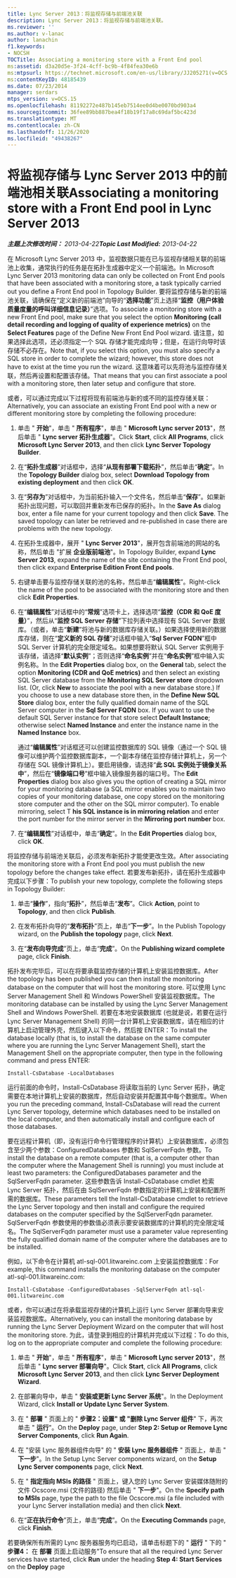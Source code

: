 ```yaml
---
title: Lync Server 2013：将监视存储与前端池关联
description: Lync Server 2013：将监视存储与前端池关联。
ms.reviewer: ''
ms.author: v-lanac
author: lanachin
f1.keywords:
- NOCSH
TOCTitle: Associating a monitoring store with a Front End pool
ms:assetid: d3a20d5e-3f24-4cff-bc9b-4f84fea30e6b
ms:mtpsurl: https://technet.microsoft.com/en-us/library/JJ205271(v=OCS.15)
ms:contentKeyID: 48185439
ms.date: 07/23/2014
manager: serdars
mtps_version: v=OCS.15
ms.openlocfilehash: 81192272e487b145eb7514ee0d4be0070bd903a4
ms.sourcegitcommit: 36fee89bb887bea4f18b19f17a8c69daf5bc423d
ms.translationtype: MT
ms.contentlocale: zh-CN
ms.lasthandoff: 11/26/2020
ms.locfileid: "49438267"
---
```

# <a name="associating-a-monitoring-store-with-a-front-end-pool-in-lync-server-2013"></a><span data-ttu-id="d550d-103">将监视存储与 Lync Server 2013 中的前端池相关联</span><span class="sxs-lookup"><span data-stu-id="d550d-103">Associating a monitoring store with a Front End pool in Lync Server 2013</span></span>

<div data-xmlns="http://www.w3.org/1999/xhtml">

<div class="topic" data-xmlns="http://www.w3.org/1999/xhtml" data-msxsl="urn:schemas-microsoft-com:xslt" data-cs="https://msdn.microsoft.com/">

<div data-asp="https://msdn2.microsoft.com/asp">



</div>

<div id="mainSection">

<div id="mainBody"><span data-ttu-id="d550d-104">

<span> </span></span><span class="sxs-lookup"><span data-stu-id="d550d-104">

<span> </span></span></span>

<span data-ttu-id="d550d-105">_**主题上次修改时间：** 2013-04-22_</span><span class="sxs-lookup"><span data-stu-id="d550d-105">_**Topic Last Modified:** 2013-04-22_</span></span>

<span data-ttu-id="d550d-106">在 Microsoft Lync Server 2013 中，监视数据只能在已与监视存储相关联的前端池上收集，通常执行的任务是在拓扑生成器中定义一个前端池。</span><span class="sxs-lookup"><span data-stu-id="d550d-106">In Microsoft Lync Server 2013 monitoring data can only be collected on Front End pools that have been associated with a monitoring store, a task typically carried out you define a Front End pool in Topology Builder.</span></span> <span data-ttu-id="d550d-107">要将监控存储与新的前端池关联，请确保在“定义新的前端池”向导的“**选择功能**”页上选择“**监控（用户体验质量度量的呼叫详细信息记录）**”选项。</span><span class="sxs-lookup"><span data-stu-id="d550d-107">To associate a monitoring store with a new Front End pool, make sure that you select the option **Monitoring (call detail recording and logging of quality of experience metrics)** on the **Select Features** page of the Define New Front End Pool wizard.</span></span> <span data-ttu-id="d550d-108">请注意，如果选择此选项，还必须指定一个 SQL 存储才能完成向导；但是，在运行向导时该存储不必存在。</span><span class="sxs-lookup"><span data-stu-id="d550d-108">Note that, if you select this option, you must also specify a SQL store in order to complete the wizard; however, this store does not have to exist at the time you run the wizard.</span></span> <span data-ttu-id="d550d-109">这意味着可以先将池与监控存储关联，然后再设置和配置该存储。</span><span class="sxs-lookup"><span data-stu-id="d550d-109">That means that you can first associate a pool with a monitoring store, then later setup and configure that store.</span></span>

<span data-ttu-id="d550d-110">或者，可以通过完成以下过程将现有前端池与新的或不同的监控存储关联：</span><span class="sxs-lookup"><span data-stu-id="d550d-110">Alternatively, you can associate an existing Front End pool with a new or different monitoring store by completing the following procedure:</span></span>

1.  <span data-ttu-id="d550d-111">单击 " **开始**"，单击 " **所有程序**"，单击 " **Microsoft Lync server 2013**"，然后单击 " **Lync server 拓扑生成器**"。</span><span class="sxs-lookup"><span data-stu-id="d550d-111">Click **Start**, click **All Programs**, click **Microsoft Lync Server 2013**, and then click **Lync Server Topology Builder**.</span></span>

2.  <span data-ttu-id="d550d-112">在“**拓扑生成器**”对话框中，选择“**从现有部署下载拓扑**”，然后单击“**确定**”。</span><span class="sxs-lookup"><span data-stu-id="d550d-112">In the **Topology Builder** dialog box, select **Download Topology from existing deployment** and then click **OK**.</span></span>

3.  <span data-ttu-id="d550d-p102">在“**另存为**”对话框中，为当前拓扑输入一个文件名，然后单击“**保存**”。如果新拓扑出现问题，可以取回并重新发布已保存的拓扑。</span><span class="sxs-lookup"><span data-stu-id="d550d-p102">In the **Save As** dialog box, enter a file name for your current topology and then click **Save**. The saved topology can later be retrieved and re-published in case there are problems with the new topology.</span></span>

4.  <span data-ttu-id="d550d-115">在拓扑生成器中，展开 " **Lync Server 2013**"，展开包含前端池的网站的名称，然后单击 "扩展 **企业版前端池**"。</span><span class="sxs-lookup"><span data-stu-id="d550d-115">In Topology Builder, expand **Lync Server 2013**, expand the name of the site containing the Front End pool, then click expand **Enterprise Edition Front End pools**.</span></span>

5.  <span data-ttu-id="d550d-116">右键单击要与监控存储关联的池的名称，然后单击“**编辑属性**”。</span><span class="sxs-lookup"><span data-stu-id="d550d-116">Right-click the name of the pool to be associated with the monitoring store and then click **Edit Properties**.</span></span>

6.  <span data-ttu-id="d550d-p103">在“**编辑属性**”对话框中的“**常规**”选项卡上，选择选项“**监控（CDR 和 QoE 度量）**”，然后从“**监控 SQL Server 存储**”下拉列表中选择现有 SQL Server 数据库。（或者，单击“**新建**”将池与新的数据库存储关联。）如果选择使用新的数据库存储，则在“**定义新的 SQL 存储**”对话框中输入“**Sql Server FQDN**”框中 SQL Server 计算机的完全限定域名。如果想要将默认 SQL Server 实例用于该存储，请选择“**默认实例**”；否则选择“**命名实例**”并在“**命名实例**”框中输入实例名称。</span><span class="sxs-lookup"><span data-stu-id="d550d-p103">In the **Edit Properties** dialog box, on the **General** tab, select the option **Monitoring (CDR and QoE metrics)** and then select an existing SQL Server database from the **Monitoring SQL Server store** dropdown list. (Or, click **New** to associate the pool with a new database store.) If you choose to use a new database store then, in the **Define New SQL Store** dialog box, enter the fully qualified domain name of the SQL Server computer in the **Sql Server FQDN** box. If you want to use the default SQL Server instance for that store select **Default Instance**; otherwise select **Named Instance** and enter the instance name in the **Named Instance** box.</span></span>
    
    <span data-ttu-id="d550d-p104">通过“**编辑属性**”对话框还可以创建监控数据库的 SQL 镜像（通过一个 SQL 镜像可以维护两个监控数据库副本，一个副本存储在监控存储计算机上，另一个存储在 SQL 镜像计算机上）。要启用镜像，请选择“**此 SQL 实例处于镜像关系中**”，然后在“**镜像端口号**”框中输入镜像服务器的端口号。</span><span class="sxs-lookup"><span data-stu-id="d550d-p104">The **Edit Properties** dialog box also gives you the option of creating a SQL mirror for your monitoring database (a SQL mirror enables you to maintain two copies of your monitoring database, one copy stored on the monitoring store computer and the other on the SQL mirror computer). To enable mirroring, select T **his SQL instance is in mirroring relation** and enter the port number for the mirror server in the **Mirroring port number** box.</span></span>

7.  <span data-ttu-id="d550d-122">在“**编辑属性**”对话框中，单击“**确定**”。</span><span class="sxs-lookup"><span data-stu-id="d550d-122">In the **Edit Properties** dialog box, click **OK**.</span></span>

<span data-ttu-id="d550d-123">将监控存储与前端池关联后，必须发布新拓扑才能使更改生效。</span><span class="sxs-lookup"><span data-stu-id="d550d-123">After associating the monitoring store with a Front End pool you must publish the new topology before the changes take effect.</span></span> <span data-ttu-id="d550d-124">若要发布新拓扑，请在拓扑生成器中完成以下步骤：</span><span class="sxs-lookup"><span data-stu-id="d550d-124">To publish your new topology, complete the following steps in Topology Builder:</span></span>

1.  <span data-ttu-id="d550d-125">单击“**操作**”，指向“**拓扑**”，然后单击“**发布**”。</span><span class="sxs-lookup"><span data-stu-id="d550d-125">Click **Action**, point to **Topology**, and then click **Publish**.</span></span>

2.  <span data-ttu-id="d550d-126">在发布拓扑向导的“**发布拓扑**”页上，单击“**下一步**”。</span><span class="sxs-lookup"><span data-stu-id="d550d-126">In the Publish Topology wizard, on the **Publish the topology** page, click **Next**.</span></span>

3.  <span data-ttu-id="d550d-127">在“**发布向导完成**”页上，单击“**完成**”。</span><span class="sxs-lookup"><span data-stu-id="d550d-127">On the **Publishing wizard complete** page, click **Finish**.</span></span>

<span data-ttu-id="d550d-128">拓扑发布完毕后，可以在将要承载监控存储的计算机上安装监控数据库。</span><span class="sxs-lookup"><span data-stu-id="d550d-128">After the topology has been published you can then install the monitoring database on the computer that will host the monitoring store.</span></span> <span data-ttu-id="d550d-129">可以使用 Lync Server Management Shell 和 Windows PowerShell 安装监视数据库。</span><span class="sxs-lookup"><span data-stu-id="d550d-129">The monitoring database can be installed by using the Lync Server Management Shell and Windows PowerShell.</span></span> <span data-ttu-id="d550d-130">若要在本地安装数据库 (也就是说，若要在运行 Lync Server Management Shell) 的同一台计算机上安装数据库，请在相应的计算机上启动管理外壳，然后键入以下命令，然后按 ENTER：</span><span class="sxs-lookup"><span data-stu-id="d550d-130">To install the database locally (that is, to install the database on the same computer where you are running the Lync Server Management Shell), start the Management Shell on the appropriate computer, then type in the following command and press ENTER:</span></span>

    Install-CsDatabase -LocalDatabases

<span data-ttu-id="d550d-131">运行前面的命令时，Install-CsDatabase 将读取当前的 Lync Server 拓扑，确定需要在本地计算机上安装的数据库，然后自动安装并配置其中每个数据库。</span><span class="sxs-lookup"><span data-stu-id="d550d-131">When you run the preceding command, Install-CsDatabase will read the current Lync Server topology, determine which databases need to be installed on the local computer, and then automatically install and configure each of those databases.</span></span>

<span data-ttu-id="d550d-132">要在远程计算机（即，没有运行命令行管理程序的计算机）上安装数据库，必须包含至少两个参数：ConfiguredDatabases 参数和 SqlServerFqdn 参数。</span><span class="sxs-lookup"><span data-stu-id="d550d-132">To install the database on a remote computer (that is, a computer other than the computer where the Management Shell is running) you must include at least two parameters: the ConfiguredDatabases parameter and the SqlServerFqdn parameter.</span></span> <span data-ttu-id="d550d-133">这些参数告诉 Install-CsDatabase cmdlet 检索 Lync Server 拓扑，然后在由 SqlServerFqdn 参数指定的计算机上安装和配置所需的数据库。</span><span class="sxs-lookup"><span data-stu-id="d550d-133">These parameters tell the Install-CsDatabase cmdlet to retrieve the Lync Server topology and then install and configure the required databases on the computer specified by the SqlServerFqdn parameter.</span></span> <span data-ttu-id="d550d-134">SqlServerFqdn 参数使用的参数值必须表示要安装数据库的计算机的完全限定域名。</span><span class="sxs-lookup"><span data-stu-id="d550d-134">The SqlServerFqdn parameter must use a parameter value representing the fully qualified domain name of the computer where the databases are to be installed.</span></span>

<span data-ttu-id="d550d-135">例如，以下命令在计算机 atl-sql-001.litwareinc.com 上安装监控数据库：</span><span class="sxs-lookup"><span data-stu-id="d550d-135">For example, this command installs the monitoring database on the computer atl-sql-001.litwareinc.com:</span></span>

    Install-CsDatabase -ConfiguredDatabases -SqlServerFqdn atl-sql-001.litwareinc.com

<span data-ttu-id="d550d-136">或者，你可以通过在将承载监视存储的计算机上运行 Lync Server 部署向导来安装监视数据库。</span><span class="sxs-lookup"><span data-stu-id="d550d-136">Alternatively, you can install the monitoring database by running the Lync Server Deployment Wizard on the computer that will host the monitoring store.</span></span> <span data-ttu-id="d550d-137">为此，请登录到相应的计算机并完成以下过程：</span><span class="sxs-lookup"><span data-stu-id="d550d-137">To do this, log on to the appropriate computer and complete the following procedure:</span></span>

1.  <span data-ttu-id="d550d-138">单击 " **开始**"，单击 " **所有程序**"，单击 " **Microsoft Lync server 2013**"，然后单击 " **Lync server 部署向导**"。</span><span class="sxs-lookup"><span data-stu-id="d550d-138">Click **Start**, click **All Programs**, click **Microsoft Lync Server 2013**, and then click **Lync Server Deployment Wizard**.</span></span>

2.  <span data-ttu-id="d550d-139">在部署向导中，单击 " **安装或更新 Lync Server 系统**"。</span><span class="sxs-lookup"><span data-stu-id="d550d-139">In the Deployment Wizard, click **Install or Update Lync Server System**.</span></span>

3.  <span data-ttu-id="d550d-140">在 " **部署** " 页面上的 " **步骤2：设置" 或 "删除 Lync Server 组件**" 下，再次单击 " **运行**"。</span><span class="sxs-lookup"><span data-stu-id="d550d-140">On the **Deploy** page, under **Step 2: Setup or Remove Lync Server Components**, click **Run Again**.</span></span>

4.  <span data-ttu-id="d550d-141">在 "安装 Lync 服务器组件向导" 的 " **安装 Lync 服务器组件** " 页面上，单击 " **下一步**"。</span><span class="sxs-lookup"><span data-stu-id="d550d-141">In the Setup Lync Server components wizard, on the **Setup Lync Server components** page, click **Next**.</span></span>

5.  <span data-ttu-id="d550d-142">在 " **指定指向 MSIs 的路径** " 页面上，键入您的 Lync Server 安装媒体随附的文件 Ocscore.msi (文件的路径) 然后单击 " **下一步**"。</span><span class="sxs-lookup"><span data-stu-id="d550d-142">On the **Specify path to MSIs** page, type the path to the file Ocscore.msi (a file included with your Lync Server installation media) and then click **Next**.</span></span>

6.  <span data-ttu-id="d550d-143">在“**正在执行命令**”页上，单击“**完成**”。</span><span class="sxs-lookup"><span data-stu-id="d550d-143">On the **Executing Commands** page, click **Finish**.</span></span>

<span data-ttu-id="d550d-144">若要确保所有所需的 Lync 服务器服务均已启动，请单击标题下的 " **运行** " 下的 " **步骤4：** 在 **部署** 页面上启动服务"</span><span class="sxs-lookup"><span data-stu-id="d550d-144">To ensure that all the required Lync Server services have started, click **Run** under the heading **Step 4: Start Services** on the **Deploy** page</span></span>

<span data-ttu-id="d550d-145"></div>

<span> </span>

</div>

</div>

</span><span class="sxs-lookup"><span data-stu-id="d550d-145"></div>

<span> </span>

</div>

</div>

</span></span></div>

